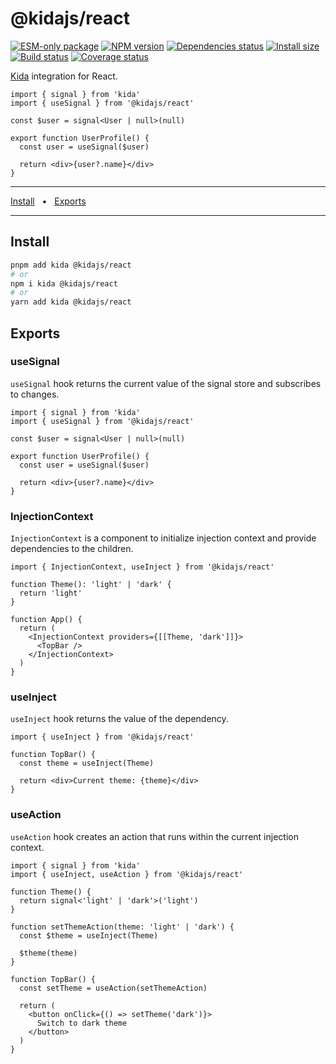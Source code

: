 # @kidajs/react

[![ESM-only package][package]][package-url]
[![NPM version][npm]][npm-url]
[![Dependencies status][deps]][deps-url]
[![Install size][size]][size-url]
[![Build status][build]][build-url]
[![Coverage status][coverage]][coverage-url]

[package]: https://img.shields.io/badge/package-ESM--only-ffe536.svg
[package-url]: https://nodejs.org/api/esm.html

[npm]: https://img.shields.io/npm/v/%40kidajs%2Freact.svg
[npm-url]: https://npmjs.com/package/@kidajs/react

[deps]: https://img.shields.io/librariesio/release/npm/%40kidajs%2Freact
[deps-url]: https://libraries.io/npm/%40kidajs%2Freact/tree

[size]: https://deno.bundlejs.com/badge?q=%40kidajs%2Freact
[size-url]: https://bundlejs.com/?q=%40kidajs%2Freact

[build]: https://img.shields.io/github/actions/workflow/status/TrigenSoftware/nanoviews/tests.yml?branch=main
[build-url]: https://github.com/TrigenSoftware/nanoviews/actions

[coverage]: https://img.shields.io/codecov/c/github/TrigenSoftware/nanoviews.svg
[coverage-url]: https://app.codecov.io/gh/TrigenSoftware/nanoviews

[Kida](packages/kida#readme) integration for React.

```tsx
import { signal } from 'kida'
import { useSignal } from '@kidajs/react'

const $user = signal<User | null>(null)

export function UserProfile() {
  const user = useSignal($user)

  return <div>{user?.name}</div>
}
```

<hr />
<a href="#install">Install</a>
<span>&nbsp;&nbsp;•&nbsp;&nbsp;</span>
<a href="#exports">Exports</a>
<br />
<hr />

## Install

```bash
pnpm add kida @kidajs/react
# or
npm i kida @kidajs/react
# or
yarn add kida @kidajs/react
```

## Exports

### useSignal

`useSignal` hook returns the current value of the signal store and subscribes to changes.

```tsx
import { signal } from 'kida'
import { useSignal } from '@kidajs/react'

const $user = signal<User | null>(null)

export function UserProfile() {
  const user = useSignal($user)

  return <div>{user?.name}</div>
}
```

### InjectionContext

`InjectionContext` is a component to initialize injection context and provide dependencies to the children.

```tsx
import { InjectionContext, useInject } from '@kidajs/react'

function Theme(): 'light' | 'dark' {
  return 'light'
}

function App() {
  return (
    <InjectionContext providers={[[Theme, 'dark']]}>
      <TopBar />
    </InjectionContext>
  )
}
```

### useInject

`useInject` hook returns the value of the dependency.

```tsx
import { useInject } from '@kidajs/react'

function TopBar() {
  const theme = useInject(Theme)

  return <div>Current theme: {theme}</div>
}
```

### useAction

`useAction` hook creates an action that runs within the current injection context.

```tsx
import { signal } from 'kida'
import { useInject, useAction } from '@kidajs/react'

function Theme() {
  return signal<'light' | 'dark'>('light')
}

function setThemeAction(theme: 'light' | 'dark') {
  const $theme = useInject(Theme)

  $theme(theme)
}

function TopBar() {
  const setTheme = useAction(setThemeAction)

  return (
    <button onClick={() => setTheme('dark')}>
      Switch to dark theme
    </button>
  )
}
```
